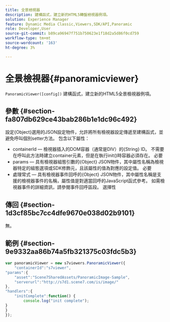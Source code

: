 ```yaml
---
title: 全景檢視器
description: 建構函式，建立新的HTML5轉盤檢視器例項。
solution: Experience Manager
feature: Dynamic Media Classic,Viewers,SDK/API,Panoramic
role: Developer,User
source-git-commit: b89ca96947f751b750623e1f18d2a5d86f0cd759
workflow-type: tm+mt
source-wordcount: '163'
ht-degree: 3%

---
```


# 全景檢視器{#panoramicviewer}

`PanoramicViewer([config])`
建構函式，建立新的HTML5全景檢視器例項。

## 參數 {#section-fa807db629ce43bab286b1e1dc96c492}

設定{Object}選用的JSON設定物件，允許將所有檢視器設定傳遞至建構函式，並避免呼叫個別setter方法。 包含以下屬性：
* containerId — 檢視器插入的DOM容器（通常是DIV）的{String} ID。 不需要在呼叫此方法時建立container元素，但是在執行init()時容器必須存在。 必要
* params — 具有檢視器組態引數的{Object} JSON物件，其中屬性名稱為檢視器特定的組態選項或SDK修飾元，且該屬性的值為對應的設定值。 必要
* 處理常式 — 具有檢視器事件回呼的{Object} JSON物件，其中屬性名稱是支援的檢視器事件的名稱，屬性值是對適當回呼的JavaScript函式參考。 如需檢視器事件的詳細資訊，請參閱事件回呼區段。 選擇性


## 傳回 {#section-1d3cf85bc7cc4dfe9670e038d02b9101}

無。

## 範例 {#section-9e9332aa86b74a5fb321375c03fdc5b3}

```javascript {.line-numbers}
var panoramicViewer = new s7viewers.PanoramicViewer({
	"containerId":"s7viewer",
"params":{
	"asset":"Scene7SharedAssets/PanoramicImage-Sample",
	"serverurl":"http://s7d1.scene7.com/is/image/"
},
"handlers":{
	"initComplete":function() {
		console.log("init complete");
}
}
});
```

